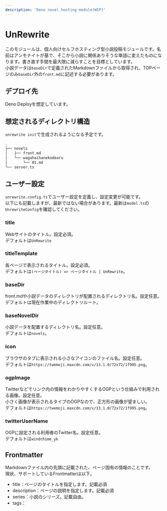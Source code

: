 ```yaml
---
description: 'Deno novel hosting module(WIP)'
---
```


# UnRewrite
このモジュールは、個人向けセルフホスティング型小説投稿モジュールです。名前はアンモナイトが基で、そこから小説に関係ありそうな単語に変えたものになります。書き直す手間を最大限に減らすことを目標としています。  
小説データは`baseDir`で定義されたMarkdownファイルから取得され、TOPページのみ`baseDir`外の`front.md`に記述する必要があります。

## デプロイ先
Deno Deployを想定しています。

## 想定されるディレクトリ構造
`unrewrite init`で生成されるようになる予定です。
``` zsh
.
├── novels
│   ├── front.md
│   └── wagahaihanekodearu
│       └── 01.md
└── server.ts
```

## ユーザー設定
`unrewrite.config.ts`でユーザー設定を定義し、設定変更が可能です。  
以下にも記載しますが、最新ではない場合があります。最新は`model.ts`の`UnrewriteConfig`を確認してください。

### title
Webサイトのタイトル。設定必須。  
デフォルトは`UnRewrite`

### titleTemplate
各ページで表示されるタイトル。設定必須。  
デフォルトは`(ページタイトル) => ページタイトル | UnRewrite`。

### baseDir
front.mdや小説データのディレクトリが配置されるディレクトリ名。設定任意。  
デフォルトは現在作業中のディレクトリルート。

### baseNovelDir
小説データを配置するディレクトリ名。設定任意。  
デフォルトは`novels`。

### icon
ブラウザのタブに表示される小さなアイコンのファイル名。設定任意。  
デフォルトは`https://twemoji.maxcdn.com/v/13.1.0/72x72/1f995.png`。

### ogpImage
Twitterなどでリンク内の情報をわかりやすくするOGPという仕組みで利用される画像。設定任意。  
小さく画像が表示されるタイプのOGPなので、正方形の画像が望ましい。  
デフォルトは`https://twemoji.maxcdn.com/v/13.1.0/72x72/1f995.png`。

### twitterUserName
OGPに設定される利用者のTwitter名。設定任意。  
デフォルトは`windchime_yk`

## Frontmatter
Markdownファイル内の先頭に記載された、ページ固有の情報のことです。  
現状、サポートしているFrontmatterは以下。

- title：ページのタイトルを指定します。記載必須
- description：ページの説明を指定します。記載必須
- series：小説のシリーズ。記載自由。
- tags：
